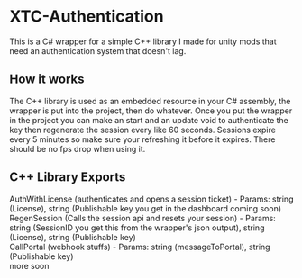 # XTC-Authentication
This is a C# wrapper for a simple C++ library I made for unity mods that need an authentication system that doesn't lag.

## How it works
The C++ library is used as an embedded resource in your C# assembly, the wrapper is put into the project, then do whatever.
Once you put the wrapper in the project you can make an start and an update void to authenticate the key then regenerate the session every like 60 seconds.
Sessions expire every 5 minutes so make sure your refreshing it before it expires.
There should be no fps drop when using it.

## C++ Library Exports
AuthWithLicense (authenticates and opens a session ticket) - Params: string (License), string (Publishable key you get in the dashboard coming soon) <br>
RegenSession (Calls the session api and resets your session) - Params: string (SessionID you get this from the wrapper's json output), string (License), string (Publishable key) <br>
CallPortal (webhook stuffs) - Params: string (messageToPortal), string (Publishable key) <br>
more soon
